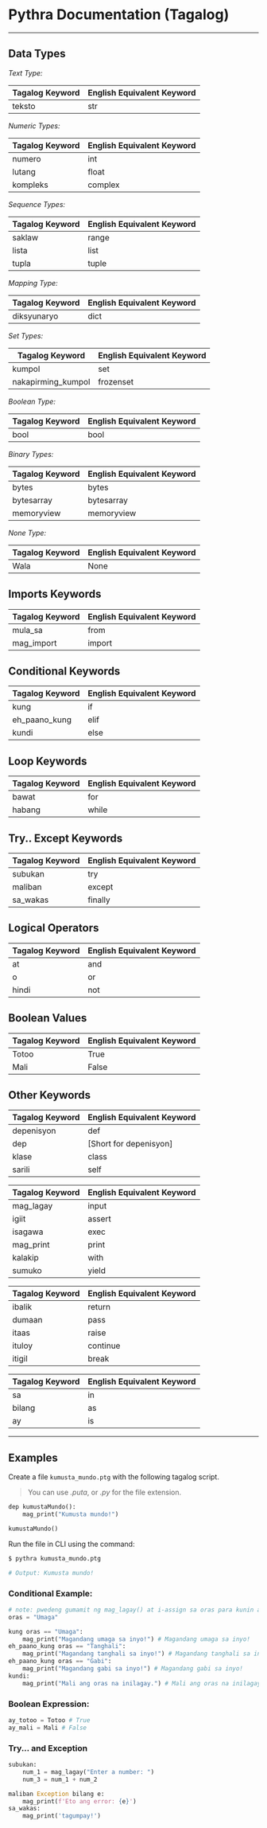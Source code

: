 # Pythra Documentation (Tagalog)

---

## Data Types

_Text Type:_

| Tagalog Keyword | English Equivalent Keyword |
| --------------- | -------------------------- |
| teksto          | str                        |

_Numeric Types:_

| Tagalog Keyword | English Equivalent Keyword |
| --------------- | -------------------------- |
| numero          | int                        |
| lutang          | float                      |
| kompleks        | complex                    |

_Sequence Types:_

| Tagalog Keyword | English Equivalent Keyword |
| --------------- | -------------------------- |
| saklaw          | range                      |
| lista           | list                       |
| tupla           | tuple                      |

_Mapping Type:_

| Tagalog Keyword | English Equivalent Keyword |
| --------------- | -------------------------- |
| diksyunaryo     | dict                       |

_Set Types:_

| Tagalog Keyword    | English Equivalent Keyword |
| ------------------ | -------------------------- |
| kumpol             | set                        |
| nakapirming_kumpol | frozenset                  |

_Boolean Type:_

| Tagalog Keyword | English Equivalent Keyword |
| --------------- | -------------------------- |
| bool            | bool                       |

_Binary Types:_

| Tagalog Keyword | English Equivalent Keyword |
| --------------- | -------------------------- |
| bytes           | bytes                      |
| bytesarray      | bytesarray                 |
| memoryview      | memoryview                 |

_None Type:_

| Tagalog Keyword | English Equivalent Keyword |
| --------------- | -------------------------- |
| Wala            | None                       |

## Imports Keywords

| Tagalog Keyword | English Equivalent Keyword |
| --------------- | -------------------------- |
| mula_sa         | from                       |
| mag_import      | import                     |

## Conditional Keywords

| Tagalog Keyword | English Equivalent Keyword |
| --------------- | -------------------------- |
| kung            | if                         |
| eh_paano_kung   | elif                       |
| kundi           | else                       |

## Loop Keywords

| Tagalog Keyword | English Equivalent Keyword |
| --------------- | -------------------------- |
| bawat           | for                        |
| habang          | while                      |

## Try.. Except Keywords

| Tagalog Keyword | English Equivalent Keyword |
| --------------- | -------------------------- |
| subukan         | try                        |
| maliban         | except                     |
| sa_wakas        | finally                    |

## Logical Operators

| Tagalog Keyword | English Equivalent Keyword |
| --------------- | -------------------------- |
| at              | and                        |
| o               | or                         |
| hindi           | not                        |

## Boolean Values

| Tagalog Keyword | English Equivalent Keyword |
| --------------- | -------------------------- |
| Totoo           | True                       |
| Mali            | False                      |

## Other Keywords

| Tagalog Keyword | English Equivalent Keyword |
| --------------- | -------------------------- |
| depenisyon      | def                        |
| dep             | [Short for depenisyon]     |
| klase           | class                      |
| sarili          | self                       |

| Tagalog Keyword | English Equivalent Keyword |
| --------------- | -------------------------- |
| mag_lagay       | input                      |
| igiit           | assert                     |
| isagawa         | exec                       |
| mag_print       | print                      |
| kalakip         | with                       |
| sumuko          | yield                      |

| Tagalog Keyword | English Equivalent Keyword |
| --------------- | -------------------------- |
| ibalik          | return                     |
| dumaan          | pass                       |
| itaas           | raise                      |
| ituloy          | continue                   |
| itigil          | break                      |

| Tagalog Keyword | English Equivalent Keyword |
| --------------- | -------------------------- |
| sa              | in                         |
| bilang          | as                         |
| ay              | is                         |

---

## Examples

Create a file `kumusta_mundo.ptg` with the following tagalog script.

> You can use _.puta_, or _.py_ for the file extension.

```python
dep kumustaMundo():
	mag_print("Kumusta mundo!")

kumustaMundo()
```

Run the file in CLI using the command:

```bash
$ pythra kumusta_mundo.ptg

# Output: Kumusta mundo!
```

### Conditional Example:

```python
# note: pwedeng gumamit ng mag_lagay() at i-assign sa oras para kunin ang input ng user
oras = "Umaga"

kung oras == "Umaga":
    mag_print("Magandang umaga sa inyo!") # Magandang umaga sa inyo!
eh_paano_kung oras == "Tanghali":
    mag_print("Magandang tanghali sa inyo!") # Magandang tanghali sa inyo!
eh_paano_kung oras == "Gabi":
    mag_print("Magandang gabi sa inyo!") # Magandang gabi sa inyo!
kundi:
    mag_print("Mali ang oras na inilagay.") # Mali ang oras na inilagay.
```

### Boolean Expression:

```python
ay_totoo = Totoo # True
ay_mali = Mali # False
```

### Try... and Exception

```python
subukan:
    num_1 = mag_lagay("Enter a number: ")
    num_3 = num_1 + num_2

maliban Exception bilang e:
    mag_print(f'Eto ang error: {e}')
sa_wakas:
    mag_print('tagumpay!')
```
